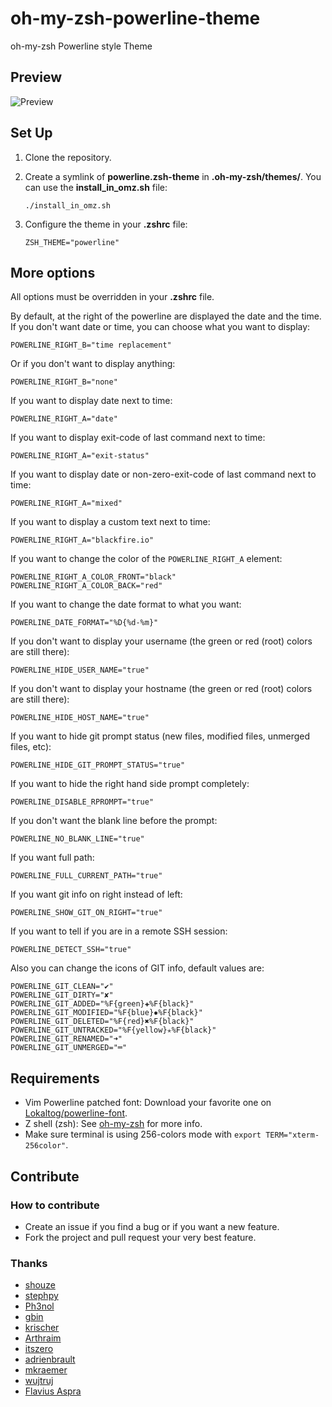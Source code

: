 oh-my-zsh-powerline-theme
=========================

oh-my-zsh Powerline style Theme

Preview
-------

![Preview](https://raw.github.com/jeremyFreeAgent/oh-my-zsh-powerline-theme/master/preview.png)

Set Up
------

1. Clone the repository.

2. Create a symlink of **powerline.zsh-theme** in **.oh-my-zsh/themes/**. You can use the **install_in_omz.sh** file:

    ```
    ./install_in_omz.sh
    ```

3. Configure the theme in your **.zshrc** file:

    ```
    ZSH_THEME="powerline"
    ```

More options
------------

All options must be overridden in your **.zshrc** file.

By default, at the right of the powerline are displayed the date and the time.
If you don't want date or time, you can choose what you want to display:

```
POWERLINE_RIGHT_B="time replacement"
```

Or if you don't want to display anything:

```
POWERLINE_RIGHT_B="none"
```

If you want to display date next to time:
```
POWERLINE_RIGHT_A="date"
```

If you want to display exit-code of last command next to time:
```
POWERLINE_RIGHT_A="exit-status"
```

If you want to display date or non-zero-exit-code of last command next to time:
```
POWERLINE_RIGHT_A="mixed"
```

If you want to display a custom text next to time:
```
POWERLINE_RIGHT_A="blackfire.io"
```

If you want to change the color of the `POWERLINE_RIGHT_A` element:
```
POWERLINE_RIGHT_A_COLOR_FRONT="black"
POWERLINE_RIGHT_A_COLOR_BACK="red"
```

If you want to change the date format to what you want:
```
POWERLINE_DATE_FORMAT="%D{%d-%m}"
```

If you don't want to display your username (the green or red (root) colors are still there):

```
POWERLINE_HIDE_USER_NAME="true"
```

If you don't want to display your hostname (the green or red (root) colors are still there):

```
POWERLINE_HIDE_HOST_NAME="true"
```

If you want to hide git prompt status (new files, modified files, unmerged files, etc):
```
POWERLINE_HIDE_GIT_PROMPT_STATUS="true"
```

If you want to hide the right hand side prompt completely:
```
POWERLINE_DISABLE_RPROMPT="true"
```

If you don't want the blank line before the prompt:

```
POWERLINE_NO_BLANK_LINE="true"
```

If you want full path:

```
POWERLINE_FULL_CURRENT_PATH="true"
```

If you want git info on right instead of left:

```
POWERLINE_SHOW_GIT_ON_RIGHT="true"
```

If you want to tell if you are in a remote SSH session:

```
POWERLINE_DETECT_SSH="true"
```

Also you can change the icons of GIT info, default values are:
```
POWERLINE_GIT_CLEAN="✔"
POWERLINE_GIT_DIRTY="✘"
POWERLINE_GIT_ADDED="%F{green}✚%F{black}"
POWERLINE_GIT_MODIFIED="%F{blue}✹%F{black}"
POWERLINE_GIT_DELETED="%F{red}✖%F{black}"
POWERLINE_GIT_UNTRACKED="%F{yellow}✭%F{black}"
POWERLINE_GIT_RENAMED="➜"
POWERLINE_GIT_UNMERGED="═"
```

Requirements
------------

* Vim Powerline patched font: Download your favorite one on [Lokaltog/powerline-font](https://github.com/Lokaltog/powerline-fonts).
* Z shell (zsh): See [oh-my-zsh](https://github.com/robbyrussell/oh-my-zsh) for more info.
* Make sure terminal is using 256-colors mode with `export TERM="xterm-256color"`.

Contribute
----------

### How to contribute

* Create an issue if you find a bug or if you want a new feature.
* Fork the project and pull request your very best feature.

### Thanks

* [shouze](https://github.com/shouze)
* [stephpy](https://github.com/stephpy)
* [Ph3nol](https://github.com/Ph3nol)
* [gbin](https://github.com/gbin)
* [krischer](https://github.com/krischer)
* [Arthraim](https://github.com/Arthraim)
* [itszero](https://github.com/itszero)
* [adrienbrault](https://github.com/adrienbrault)
* [mkraemer](https://github.com/mkraemer)
* [wujtruj](https://github.com/wujtruj)
* [Flavius Aspra](http://flavius.github.com/)
